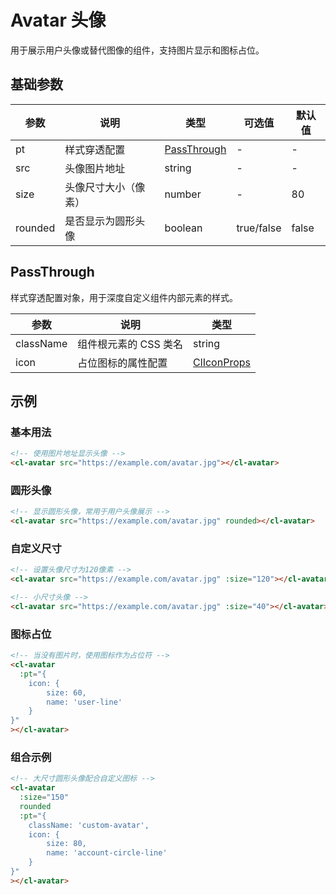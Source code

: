 # Avatar 头像

用于展示用户头像或替代图像的组件，支持图片显示和图标占位。

## 基础参数

| 参数    | 说明                 | 类型                        | 可选值     | 默认值 |
| ------- | -------------------- | --------------------------- | ---------- | ------ |
| pt      | 样式穿透配置         | [PassThrough](#passthrough) | -          | -      |
| src     | 头像图片地址         | string                      | -          | -      |
| size    | 头像尺寸大小（像素） | number                      | -          | 80     |
| rounded | 是否显示为圆形头像   | boolean                     | true/false | false  |

## PassThrough

样式穿透配置对象，用于深度自定义组件内部元素的样式。

| 参数      | 说明                  | 类型                                                     |
| --------- | --------------------- | -------------------------------------------------------- |
| className | 组件根元素的 CSS 类名 | string                                                   |
| icon      | 占位图标的属性配置    | [ClIconProps](/src/components/basic/icon.md#passthrough) |

## 示例

### 基本用法

```html
<!-- 使用图片地址显示头像 -->
<cl-avatar src="https://example.com/avatar.jpg"></cl-avatar>
```

### 圆形头像

```html
<!-- 显示圆形头像，常用于用户头像展示 -->
<cl-avatar src="https://example.com/avatar.jpg" rounded></cl-avatar>
```

### 自定义尺寸

```html
<!-- 设置头像尺寸为120像素 -->
<cl-avatar src="https://example.com/avatar.jpg" :size="120"></cl-avatar>

<!-- 小尺寸头像 -->
<cl-avatar src="https://example.com/avatar.jpg" :size="40"></cl-avatar>
```

### 图标占位

```html
<!-- 当没有图片时，使用图标作为占位符 -->
<cl-avatar
  :pt="{
    icon: {
        size: 60,
        name: 'user-line'
    }
}"
></cl-avatar>
```

### 组合示例

```html
<!-- 大尺寸圆形头像配合自定义图标 -->
<cl-avatar
  :size="150"
  rounded
  :pt="{
    className: 'custom-avatar',
    icon: {
        size: 80,
        name: 'account-circle-line'
    }
}"
></cl-avatar>
```
